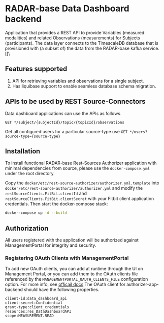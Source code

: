 # RADAR-base Data Dashboard backend

Application that provides a REST API to provide Variables (measured modalities) and related Observations (measurements)
for Subjects (participants). The data layer connects to the TimescaleDB database that is provisioned with (a subset of)
the data from the RADAR-base kafka service.[]\

## Features supported

1. API for retrieving variables and observations for a single subject.
2. Has liquibase support to enable seamless database schema migration.

## APIs to be used by REST Source-Connectors

Data dashboard applications can use the APIs as follows.

`GET */subject/{subjectId}/topic/{topicId}/observations`

Get all configured users for a particular source-type use `GET */users?source-type={source-type}`

## Installation

To install functional RADAR-base Rest-Sources Authorizer application with minimal dependencies from source, please use
the `docker-compose.yml` under the root directory.

Copy the `docker/etc/rest-source-authorizer/authorizer.yml.template`
into `docker/etc/rest-source-authorizer/authorizer.yml` and modify the `restSourceClients.FitBit.clientId`
and `restSourceClients.FitBit.clientSecret` with your Fitbit client application credentials. Then start the
docker-compose stack:

```bash
docker-compose up -d --build
```

## Authorization

All users registered with the application will be authorized against ManagementPortal for integrity and security.

### Registering OAuth Clients with ManagementPortal

To add new OAuth clients, you can add at runtime through the UI on Management Portal, or you can add them to the OAuth
clients file referenced by the `MANAGEMENTPORTAL_OAUTH_CLIENTS_FILE` configuration option. For more info,
see [officail docs](https://github.com/RADAR-base/ManagementPortal#oauth-clients)
The OAuth client for authorizer-app-backend should have the following properties.

```properties
client-id:data_dashboard_api
client-secret:Confidential
grant-type:client_credentials
resources:res_DataDashboardAPI
scope:MEASUREMENT.READ
```

